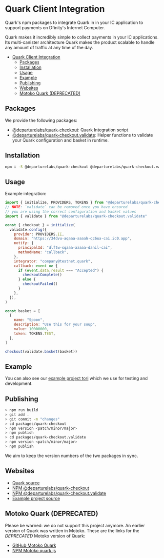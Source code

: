 # Quark Client Integration

Quark's npm packages to integrate Quark in in your IC application to support
payments on Dfinity's Internet Computer.

Quark makes it incredibly simple to collect payments in your IC applications.
Its multi-canister architecture Quark makes the product scalable to handle any
amount of traffic at any time of the day.

- [Quark Client Integration](#quark-client-integration)
  - [Packages](#packages)
  - [Installation](#installation)
  - [Usage](#usage)
  - [Example](#example)
  - [Publishing](#publishing)
  - [Websites](#websites)
  - [Motoko Quark (DEPRECATED)](#motoko-quark-deprecated)

## Packages

We provide the following packages:

- [@departurelabs/quark-checkout](https://www.npmjs.com/package/@departurelabs/quark-checkout):
  Quark Integration script
- [@departurelabs/quark-checkout.validate](https://www.npmjs.com/package/@departurelabs/quark-checkout.validate):
  Helper functions to validate your Quark configuration and basket in runtime.

## Installation

```sh
npm i -S @departurelabs/quark-checkout @departurelabs/quark-checkout.validate
```

## Usage

Example integration:

```js
import { initialize, PROVIDERS, TOKENS } from "@departurelabs/quark-checkout"
// NOTE: `validate` can be removed once you have ensured
// you are using the correct configuration and basket values
import { validate } from "@departurelabs/quark-checkout.validate"

const { checkout } = initialize(
  validate.config({
    provider: PROVIDERS.II,
    domain: "https://34dvu-aqaaa-aaaah-qc6ua-cai.ic0.app",
    notify: {
      principalId: "dlftw-sqaaa-aaaaa-danil-cai",
      methodName: "callback",
    },
    integrator: "company@testnet.quark",
    callback: event => {
      if (event.data.result === "Accepted") {
        checkoutComplete()
      } else {
        checkoutFailed()
      }
    },
  }),
)

const basket = [
  {
    name: "Spoon",
    description: "Use this for your soup",
    value: 10000000,
    token: TOKENS.TEST,
  },
]

checkout(validate.basket(basket))
```

## Example

You can also see our
[example project tori](https://github.com/DepartureLabsIC/rs_tori) which we use
for testing and development.

## Publishing

```sh
> npm run build
> git add .
> git commit -m "changes"
> cd packages/quark-checkout
> npm version <patch/minor/major>
> npm publish
> cd packages/quark-checkout.validate
> npm version <patch/minor/major>
> npm publish
```

We aim to keep the version numbers of the two packages in sync.

## Websites

- [Quark source](https://github.com/DepartureLabsIC/rs_quark)
- [NPM @departurelabs/quark-checkout](https://www.npmjs.com/package/@departurelabs/quark-checkout)
- [NPM @departurelabs/quark-checkout.validate](https://www.npmjs.com/package/@departurelabs/quark-checkout.validate)
- [Example project source](https://github.com/DepartureLabsIC/rs_tori)

## Motoko Quark (DEPRECATED)

Please be warned: we do not support this project anymore. An earlier version of
Quark was written in Motoko. These are the links for the _DEPRECATED_ Motoko
version of Quark:

- [GitHub Motoko Quark](https://github.com/DepartureLabsIC/quark)
- [NPM Motoko quark.js](https://www.npmjs.com/package/@departurelabs/quark.js)
